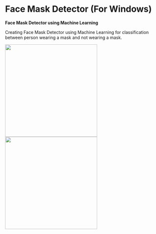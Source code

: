 # Face Mask Detector (For Windows)

<b>Face Mask Detector using Machine Learning</b>

Creating Face Mask Detector using Machine Learning for classification between person wearing a mask and not wearing a mask.

<img src="https://user-images.githubusercontent.com/65363529/132528961-cd81147f-45f7-43c1-94b0-d0425c003522.jpg" width=300 />
<img src="https://user-images.githubusercontent.com/65363529/132528978-ea0cee4b-e3ec-4eb5-af6e-bc7156e45b78.jpg" width=300 />
